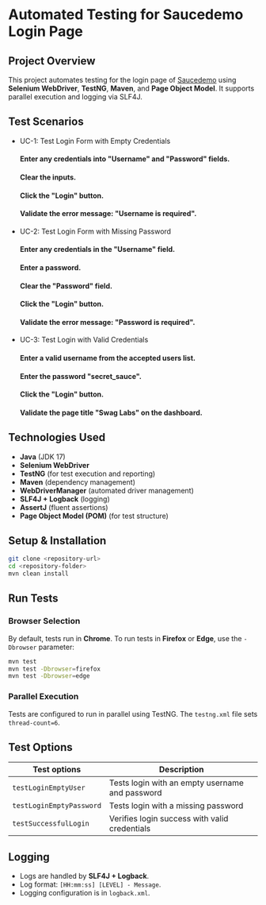 # Automated Testing for Saucedemo Login Page

## Project Overview
This project automates testing for the login page of [Saucedemo](https://www.saucedemo.com/) using **Selenium WebDriver**, **TestNG**, **Maven**, and **Page Object Model**. It supports parallel execution and logging via SLF4J.

## Test Scenarios

- UC-1: Test Login Form with Empty Credentials

  #### Enter any credentials into "Username" and "Password" fields.
  #### Clear the inputs.
  #### Click the "Login" button.
  #### Validate the error message: "Username is required".

- UC-2: Test Login Form with Missing Password
  
  #### Enter any credentials in the "Username" field.
  #### Enter a password.
  #### Clear the "Password" field.
  #### Click the "Login" button.
  #### Validate the error message: "Password is required".

- UC-3: Test Login with Valid Credentials
  #### Enter a valid username from the accepted users list.
  #### Enter the password "secret_sauce".
  #### Click the "Login" button.
  #### Validate the page title "Swag Labs" on the dashboard.

## Technologies Used
- **Java** (JDK 17)
- **Selenium WebDriver**
- **TestNG** (for test execution and reporting)
- **Maven** (dependency management)
- **WebDriverManager** (automated driver management)
- **SLF4J + Logback** (logging)
- **AssertJ** (fluent assertions)
- **Page Object Model (POM)** (for test structure)

## Setup & Installation
```sh
git clone <repository-url>
cd <repository-folder>
mvn clean install
```

## Run Tests
### Browser Selection
By default, tests run in **Chrome**. To run tests in **Firefox** or **Edge**, use the `-Dbrowser` parameter:
```sh
mvn test
mvn test -Dbrowser=firefox
mvn test -Dbrowser=edge
```

### Parallel Execution
Tests are configured to run in parallel using TestNG. The `testng.xml` file sets `thread-count=6`.

## Test Options
| Test options | Description |
|-----------|------------|
| `testLoginEmptyUser` | Tests login with an empty username and password |
| `testLoginEmptyPassword` | Tests login with a missing password |
| `testSuccessfulLogin` | Verifies login success with valid credentials |

## Logging
- Logs are handled by **SLF4J + Logback**.
- Log format: `[HH:mm:ss] [LEVEL] - Message`.
- Logging configuration is in `logback.xml`.

